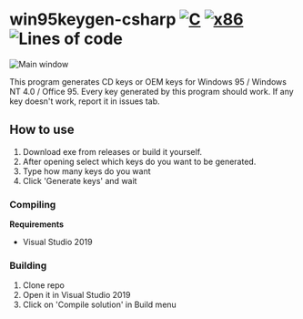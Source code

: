 # win95keygen-csharp [![C](https://img.shields.io/badge/platform-Windows-0078d7.svg)](https://en.wikipedia.org/wiki/Microsoft_Windows) [![x86](https://img.shields.io/badge/arch-x86-red.svg)](https://en.wikipedia.org/wiki/X86) ![Lines of code](https://img.shields.io/tokei/lines/github/nolemretaWxd/win95keygen-csharp)
![Main window](https://i.imgur.com/Hz70iy8.png)

This program generates CD keys or OEM keys for Windows 95 / Windows NT 4.0 / Office 95.
Every key generated by this program should work. If any key doesn't work, report it in issues tab.

## How to use
1. Download exe from releases or build it yourself.
2. After opening select which keys do you want to be generated.
3. Type how many keys do you want
4. Click 'Generate keys' and wait

### Compiling
**Requirements**
 - Visual Studio 2019

### Building
 
1. Clone repo
2. Open it in Visual Studio 2019
3. Click on 'Compile solution' in Build menu
